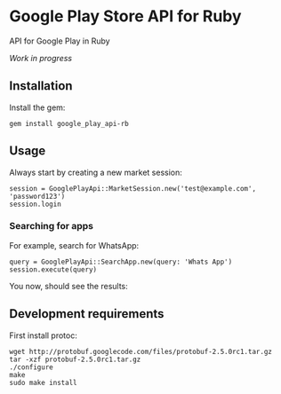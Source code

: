 # Google Play Store API for Ruby

API for Google Play in Ruby

*Work in progress*

## Installation

Install the gem:

    gem install google_play_api-rb

## Usage

Always start by creating a new market session:

    session = GooglePlayApi::MarketSession.new('test@example.com', 'password123')
    session.login

### Searching for apps

For example, search for WhatsApp:

    query = GooglePlayApi::SearchApp.new(query: 'Whats App')
    session.execute(query)

You now, should see the results:


## Development requirements

First install protoc:

    wget http://protobuf.googlecode.com/files/protobuf-2.5.0rc1.tar.gz
    tar -xzf protobuf-2.5.0rc1.tar.gz
    ./configure
    make
    sudo make install



